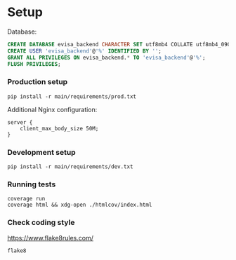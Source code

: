 # Setup

Database:

```sql
CREATE DATABASE evisa_backend CHARACTER SET utf8mb4 COLLATE utf8mb4_0900_as_cs;
CREATE USER 'evisa_backend'@'%' IDENTIFIED BY '';
GRANT ALL PRIVILEGES ON evisa_backend.* TO 'evisa_backend'@'%';
FLUSH PRIVILEGES;
```


### Production setup
```
pip install -r main/requirements/prod.txt
```

Additional Nginx configuration:
```
server {
    client_max_body_size 50M;
}
```

### Development setup
```
pip install -r main/requirements/dev.txt
```

### Running tests
```
coverage run
coverage html && xdg-open ./htmlcov/index.html
```

### Check coding style
https://www.flake8rules.com/
```
flake8
```
